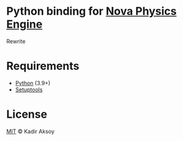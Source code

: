 # Python binding for [Nova Physics Engine](https://github.com/kadir014/nova-physics)

Rewrite



# Requirements
- [Python](https://www.python.org/downloads/) (3.9+)
- [Setuptools](https://pypi.org/project/setuptools/)



# License
[MIT](LICENSE) © Kadir Aksoy